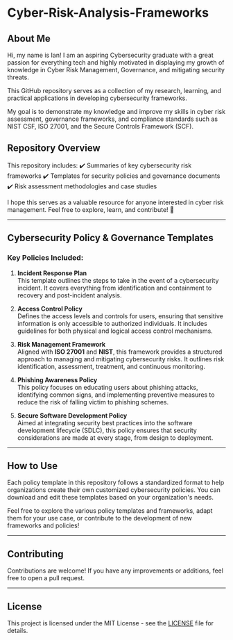 # Cyber-Risk-Analysis-Frameworks

## About Me
Hi, my name is Ian! I am an aspiring Cybersecurity graduate with a great passion for everything tech and highly  motivated in displaying my growth of knowledge in Cyber Risk Management, Governance, and mitigating security threats. 

This GitHub repository serves as a collection of my research, learning, and practical applications in developing cybersecurity frameworks.

My goal is to demonstrate my knowledge and improve my skills in cyber risk assessment, governance frameworks, and compliance standards such as NIST CSF, ISO 27001, and the Secure Controls Framework (SCF).

## Repository Overview
This repository includes:
✔️ Summaries of key cybersecurity risk frameworks
✔️ Templates for security policies and governance documents
✔️ Risk assessment methodologies and case studies

I hope this serves as a valuable resource for anyone interested in cyber risk management. Feel free to explore, learn, and contribute! 🚀

---

## Cybersecurity Policy & Governance Templates

### Key Policies Included:
1. **Incident Response Plan**  
   This template outlines the steps to take in the event of a cybersecurity incident. It covers everything from identification and containment to recovery and post-incident analysis.
   
2. **Access Control Policy**  
   Defines the access levels and controls for users, ensuring that sensitive information is only accessible to authorized individuals. It includes guidelines for both physical and logical access control mechanisms.
   
3. **Risk Management Framework**  
   Aligned with **ISO 27001** and **NIST**, this framework provides a structured approach to managing and mitigating cybersecurity risks. It outlines risk identification, assessment, treatment, and continuous monitoring.

4. **Phishing Awareness Policy**  
   This policy focuses on educating users about phishing attacks, identifying common signs, and implementing preventive measures to reduce the risk of falling victim to phishing schemes.

5. **Secure Software Development Policy**  
   Aimed at integrating security best practices into the software development lifecycle (SDLC), this policy ensures that security considerations are made at every stage, from design to deployment.

---

## How to Use
Each policy template in this repository follows a standardized format to help organizations create their own customized cybersecurity policies. You can download and edit these templates based on your organization's needs.

Feel free to explore the various policy templates and frameworks, adapt them for your use case, or contribute to the development of new frameworks and policies!

---

## Contributing
Contributions are welcome! If you have any improvements or additions, feel free to open a pull request.

---

## License
This project is licensed under the MIT License - see the [LICENSE](LICENSE) file for details.

